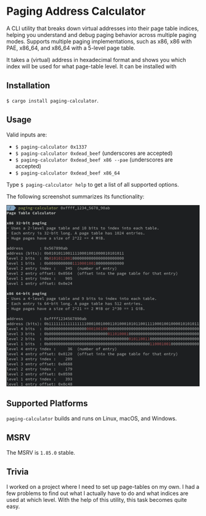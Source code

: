 # Paging Address Calculator

A CLI utility that breaks down virtual addresses into their page table indices,
helping you understand and debug paging behavior across multiple paging modes.
Supports multiple paging implementations, such as x86, x86 with PAE, x86_64, and
x86_64 with a 5-level page table.

It takes a (virtual) address in hexadecimal format and shows you which index will be used for what
page-table level. It can be installed with

## Installation

`$ cargo install paging-calculator`.

## Usage

Valid inputs are:
- `$ paging-calculator 0x1337`
- `$ paging-calculator 0xdead_beef` (underscores are accepted)
- `$ paging-calculator 0xdead_beef x86 --pae` (underscores are accepted)
- `$ paging-calculator 0xdead_beef x86_64`

Type `$ paging-calculator help` to get a list of all supported options.

The following screenshot summarizes its functionality:

![Screenshot showing the usage of paging-calculator.](screenshot.png "Screenshot showing the usage of paging-calculator.")

## Supported Platforms
`paging-calculator` builds and runs on Linux, macOS, and Windows.

## MSRV
The MSRV is `1.85.0` stable.

## Trivia
I worked on a project where I need to set up page-tables on my own. I had a few
problems to find out what I actually have to do and what indices are used at
which level. With the help of this utility, this task becomes quite easy.

